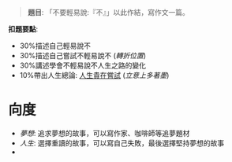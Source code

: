 > **題目**:
> 「不要輕易說:『不』」以此作結，寫作文一篇。

**扣題要點**:
- 30%描述自己輕易說不
- 30%描述自己嘗試不輕易說不 (*轉折位置*)
- 30%講述學會不輕易說不人生之路的變化
- 10%帶出人生總論: <u>人生貴在嘗試</u> (*立意上多著墨*)

# 向度
- *夢想*: 追求夢想的故事，可以寫作家、咖啡師等追夢題材
- *人生*: 選擇重讀的故事，可以寫自己失敗，最後選擇堅持夢想的故事
- 